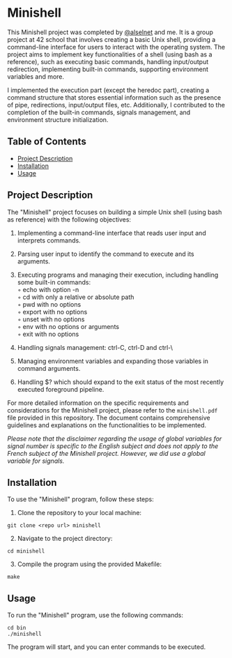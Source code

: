# Minishell

This Minishell project was completed by [@alselnet](https://github.com/alselnet) and me. It is a group project at 42 school that involves creating a basic Unix shell, providing a command-line interface for users to interact with the operating system. The project aims to implement key functionalities of a shell (using bash as a reference), such as executing basic commands, handling input/output redirection, implementing built-in commands, supporting environment variables and more.

I implemented the execution part (except the heredoc part), creating a command structure that stores essential information such as the presence of pipe, redirections, input/output files, etc. Additionally, I contributed to the completion of the built-in commands, signals management, and environment structure initialization.

## Table of Contents

- [Project Description](#project-description)
- [Installation](#installation)
- [Usage](#usage)

## Project Description

The "Minishell" project focuses on building a simple Unix shell (using bash as reference) with the following objectives:

1. Implementing a command-line interface that reads user input and interprets commands.

2. Parsing user input to identify the command to execute and its arguments.

3. Executing programs and managing their execution, including handling some built-in commands:  
◦ echo with option -n  
◦ cd with only a relative or absolute path  
◦ pwd with no options  
◦ export with no options  
◦ unset with no options  
◦ env with no options or arguments  
◦ exit with no options  

4. Handling signals management: ctrl-C, ctrl-D and ctrl-\

5. Managing environment variables and expanding those variables in command arguments.

6. Handling $? which should expand to the exit status of the most recently executed foreground pipeline.

For more detailed information on the specific requirements and considerations for the Minishell project, please refer to the `minishell.pdf` file provided in this repository. The document contains comprehensive guidelines and explanations on the functionalities to be implemented.

_Please note that the disclaimer regarding the usage of global variables for signal number is specific to the English subject and does not apply to the French subject of the Minishell project. However, we did use a global variable for signals._

## Installation

To use the "Minishell" program, follow these steps:

1. Clone the repository to your local machine:

```
git clone <repo url> minishell
```

2. Navigate to the project directory:

```
cd minishell
```

3. Compile the program using the provided Makefile:

```
make
```

## Usage

To run the "Minishell" program, use the following commands:

```
cd bin
./minishell
```

The program will start, and you can enter commands to be executed.


